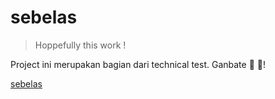 # sebelas

> Hoppefully this work !


Project ini merupakan bagian dari technical test. Ganbate :muscle: :rocket:!

[sebelas](sebelas.josuamanullang.com "Proof")
